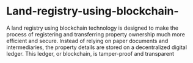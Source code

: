 # Land-registry-using-blockchain-
A land registry using blockchain technology is designed to make the process of registering and transferring property ownership much more efficient and secure. Instead of relying on paper documents and intermediaries, the property details are stored on a decentralized digital ledger. This ledger, or blockchain, is tamper-proof and transparent
